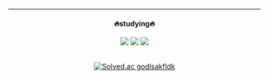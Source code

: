 
-------
<div align=center>
  
<h4>🔥studying🔥</h4>
  <img src="https://img.shields.io/badge/python-3776AB?style=for-the-badge&logo=python&logoColor=white">
  <img src="https://img.shields.io/badge/NestJS-E0234E?style=for-the-badge&logo=nestjs&logoColor=white">
  <img src="https://img.shields.io/badge/javascript-F7DF1E?style=for-the-badge&logo=javascript&logoColor=black">
</div>
</br>
<div align=center>
  
[![Solved.ac
godlsakfldk](http://mazassumnida.wtf/api/v2/generate_badge?boj=godlsakfldk)](https://solved.ac/godlsakfldk)
<!--![My GitHub stats](https://github-readme-stats.vercel.app/api?username=zelkovaria&show_icons=true&theme=tokyonight)-->
</div>

